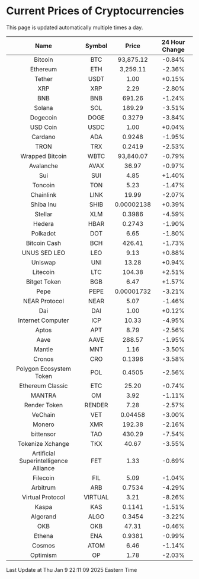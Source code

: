 # Current Prices of Cryptocurrencies
This page is updated automatically multiple times a day.

| Name | Symbol | Price | 24 Hour Change |
| :---: |:---:| :---: | :---: |
| Bitcoin | BTC | 93,875.12 | -0.84% |
| Ethereum | ETH | 3,259.11 | -2.36% |
| Tether | USDT | 1.00 | +0.15% |
| XRP | XRP | 2.29 | -2.80% |
| BNB | BNB | 691.26 | -1.24% |
| Solana | SOL | 189.29 | -3.51% |
| Dogecoin | DOGE | 0.3279 | -3.84% |
| USD Coin | USDC | 1.00 | +0.04% |
| Cardano | ADA | 0.9248 | -1.95% |
| TRON | TRX | 0.2419 | -2.53% |
| Wrapped Bitcoin | WBTC | 93,840.07 | -0.79% |
| Avalanche | AVAX | 36.97 | -0.97% |
| Sui | SUI | 4.85 | +1.40% |
| Toncoin | TON | 5.23 | -1.47% |
| Chainlink | LINK | 19.99 | -2.07% |
| Shiba Inu | SHIB | 0.00002138 | +0.39% |
| Stellar | XLM | 0.3986 | -4.59% |
| Hedera | HBAR | 0.2743 | -1.90% |
| Polkadot | DOT | 6.65 | -1.80% |
| Bitcoin Cash | BCH | 426.41 | -1.73% |
| UNUS SED LEO | LEO | 9.13 | +0.88% |
| Uniswap | UNI | 13.28 | +0.94% |
| Litecoin | LTC | 104.38 | +2.51% |
| Bitget Token | BGB | 6.47 | +1.57% |
| Pepe | PEPE | 0.00001732 | -3.21% |
| NEAR Protocol | NEAR | 5.07 | -1.46% |
| Dai | DAI | 1.00 | +0.12% |
| Internet Computer | ICP | 10.33 | -4.95% |
| Aptos | APT | 8.79 | -2.56% |
| Aave | AAVE | 288.57 | -1.95% |
| Mantle | MNT | 1.16 | -3.50% |
| Cronos | CRO | 0.1396 | -3.58% |
| Polygon Ecosystem Token | POL | 0.4505 | -2.56% |
| Ethereum Classic | ETC | 25.20 | -0.74% |
| MANTRA | OM | 3.92 | -1.11% |
| Render Token | RENDER | 7.28 | -2.57% |
| VeChain | VET | 0.04458 | -3.00% |
| Monero | XMR | 192.38 | -2.16% |
| bittensor | TAO | 430.29 | -7.54% |
| Tokenize Xchange | TKX | 40.67 | -3.55% |
| Artificial Superintelligence Alliance | FET | 1.33 | -0.69% |
| Filecoin | FIL | 5.09 | -1.04% |
| Arbitrum | ARB | 0.7534 | -4.29% |
| Virtual Protocol | VIRTUAL | 3.21 | -8.26% |
| Kaspa | KAS | 0.1141 | -1.51% |
| Algorand | ALGO | 0.3454 | -3.22% |
| OKB | OKB | 47.31 | -0.46% |
| Ethena | ENA | 0.9381 | -0.99% |
| Cosmos | ATOM | 6.46 | -1.14% |
| Optimism | OP | 1.78 | -2.03% |

Last Update at Thu Jan  9 22:11:09 2025 Eastern Time